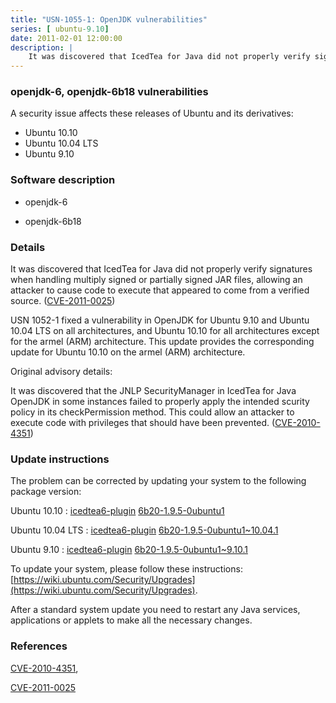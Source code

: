 ```yaml
---
title: "USN-1055-1: OpenJDK vulnerabilities"
series: [ ubuntu-9.10]
date: 2011-02-01 12:00:00
description: |
    It was discovered that IcedTea for Java did not properly verify signatures when handling multiply signed or partially signed JAR files, allowing an attacker to cause code to execute that appeared to come from a verified source. ([CVE-2011-0025](http://people.ubuntu.com/~ubuntu-security/cve/CVE-2011-0025))
--- 
```

 
 


### openjdk-6, openjdk-6b18 vulnerabilities

A security issue affects these releases of Ubuntu and its derivatives:

* Ubuntu 10.10
* Ubuntu 10.04 LTS
* Ubuntu 9.10

### Software description

* openjdk-6 

* openjdk-6b18 

### Details

It was discovered that IcedTea for Java did not properly verify signatures when handling multiply signed or partially signed JAR files, allowing an attacker to cause code to execute that appeared to come from a verified source. ([CVE-2011-0025](http://people.ubuntu.com/~ubuntu-security/cve/CVE-2011-0025))

USN 1052-1 fixed a vulnerability in OpenJDK for Ubuntu 9.10 and Ubuntu 10.04 LTS on all architectures, and Ubuntu 10.10 for all architectures except for the armel (ARM) architecture. This update provides the corresponding update for Ubuntu 10.10 on the armel (ARM) architecture.

Original advisory details:

 It was discovered that the JNLP SecurityManager in IcedTea for Java OpenJDK in some instances failed to properly apply the intended scurity policy in its checkPermission method. This could allow an attacker to execute code with privileges that should have been prevented. ([CVE-2010-4351](http://people.ubuntu.com/~ubuntu-security/cve/CVE-2010-4351)) 

### Update instructions

The problem can be corrected by updating your system to the following package version:

Ubuntu 10.10
 : [icedtea6-plugin](https://launchpad.net/ubuntu/+source/openjdk-6) <span> [6b20-1.9.5-0ubuntu1](https://launchpad.net/ubuntu/+source/openjdk-6/6b20-1.9.5-0ubuntu1) </span> 

Ubuntu 10.04 LTS
 : [icedtea6-plugin](https://launchpad.net/ubuntu/+source/openjdk-6) <span> [6b20-1.9.5-0ubuntu1~10.04.1](https://launchpad.net/ubuntu/+source/openjdk-6/6b20-1.9.5-0ubuntu1~10.04.1) </span> 

Ubuntu 9.10
 : [icedtea6-plugin](https://launchpad.net/ubuntu/+source/openjdk-6) <span> [6b20-1.9.5-0ubuntu1~9.10.1](https://launchpad.net/ubuntu/+source/openjdk-6/6b20-1.9.5-0ubuntu1~9.10.1) </span> 

To update your system, please follow these instructions: [https://wiki.ubuntu.com/Security/Upgrades](https://wiki.ubuntu.com/Security/Upgrades).

After a standard system update you need to restart any Java services, applications or applets to make all the necessary changes. 

### References

 
 [CVE-2010-4351](http://people.ubuntu.com/~ubuntu-security/cve/CVE-2010-4351), 

 [CVE-2011-0025](http://people.ubuntu.com/~ubuntu-security/cve/CVE-2011-0025)
 

